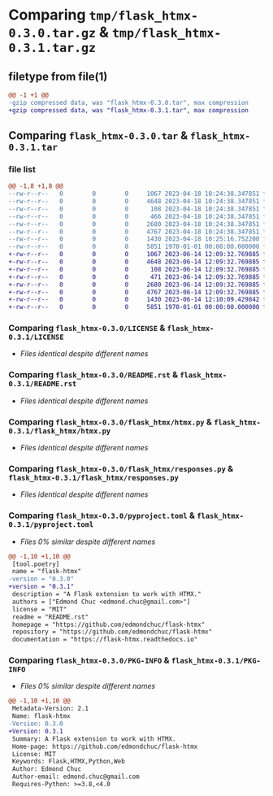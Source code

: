 # Comparing `tmp/flask_htmx-0.3.0.tar.gz` & `tmp/flask_htmx-0.3.1.tar.gz`

## filetype from file(1)

```diff
@@ -1 +1 @@
-gzip compressed data, was "flask_htmx-0.3.0.tar", max compression
+gzip compressed data, was "flask_htmx-0.3.1.tar", max compression
```

## Comparing `flask_htmx-0.3.0.tar` & `flask_htmx-0.3.1.tar`

### file list

```diff
@@ -1,8 +1,8 @@
--rw-r--r--   0        0        0     1067 2023-04-18 10:24:38.347851 flask_htmx-0.3.0/LICENSE
--rw-r--r--   0        0        0     4648 2023-04-18 10:24:38.347851 flask_htmx-0.3.0/README.rst
--rw-r--r--   0        0        0      108 2023-04-18 10:24:38.347851 flask_htmx-0.3.0/flask_htmx/__init__.py
--rw-r--r--   0        0        0      466 2023-04-18 10:24:38.347851 flask_htmx-0.3.0/flask_htmx/constants.py
--rw-r--r--   0        0        0     2680 2023-04-18 10:24:38.347851 flask_htmx-0.3.0/flask_htmx/htmx.py
--rw-r--r--   0        0        0     4767 2023-04-18 10:24:38.347851 flask_htmx-0.3.0/flask_htmx/responses.py
--rw-r--r--   0        0        0     1430 2023-04-18 10:25:16.752200 flask_htmx-0.3.0/pyproject.toml
--rw-r--r--   0        0        0     5851 1970-01-01 00:00:00.000000 flask_htmx-0.3.0/PKG-INFO
+-rw-r--r--   0        0        0     1067 2023-06-14 12:09:32.769885 flask_htmx-0.3.1/LICENSE
+-rw-r--r--   0        0        0     4648 2023-06-14 12:09:32.769885 flask_htmx-0.3.1/README.rst
+-rw-r--r--   0        0        0      108 2023-06-14 12:09:32.769885 flask_htmx-0.3.1/flask_htmx/__init__.py
+-rw-r--r--   0        0        0      471 2023-06-14 12:09:32.769885 flask_htmx-0.3.1/flask_htmx/constants.py
+-rw-r--r--   0        0        0     2680 2023-06-14 12:09:32.769885 flask_htmx-0.3.1/flask_htmx/htmx.py
+-rw-r--r--   0        0        0     4767 2023-06-14 12:09:32.769885 flask_htmx-0.3.1/flask_htmx/responses.py
+-rw-r--r--   0        0        0     1430 2023-06-14 12:10:09.429842 flask_htmx-0.3.1/pyproject.toml
+-rw-r--r--   0        0        0     5851 1970-01-01 00:00:00.000000 flask_htmx-0.3.1/PKG-INFO
```

### Comparing `flask_htmx-0.3.0/LICENSE` & `flask_htmx-0.3.1/LICENSE`

 * *Files identical despite different names*

### Comparing `flask_htmx-0.3.0/README.rst` & `flask_htmx-0.3.1/README.rst`

 * *Files identical despite different names*

### Comparing `flask_htmx-0.3.0/flask_htmx/htmx.py` & `flask_htmx-0.3.1/flask_htmx/htmx.py`

 * *Files identical despite different names*

### Comparing `flask_htmx-0.3.0/flask_htmx/responses.py` & `flask_htmx-0.3.1/flask_htmx/responses.py`

 * *Files identical despite different names*

### Comparing `flask_htmx-0.3.0/pyproject.toml` & `flask_htmx-0.3.1/pyproject.toml`

 * *Files 0% similar despite different names*

```diff
@@ -1,10 +1,10 @@
 [tool.poetry]
 name = "flask-htmx"
-version = "0.3.0"
+version = "0.3.1"
 description = "A Flask extension to work with HTMX."
 authors = ["Edmond Chuc <edmond.chuc@gmail.com>"]
 license = "MIT"
 readme = "README.rst"
 homepage = "https://github.com/edmondchuc/flask-htmx"
 repository = "https://github.com/edmondchuc/flask-htmx"
 documentation = "https://flask-htmx.readthedocs.io"
```

### Comparing `flask_htmx-0.3.0/PKG-INFO` & `flask_htmx-0.3.1/PKG-INFO`

 * *Files 0% similar despite different names*

```diff
@@ -1,10 +1,10 @@
 Metadata-Version: 2.1
 Name: flask-htmx
-Version: 0.3.0
+Version: 0.3.1
 Summary: A Flask extension to work with HTMX.
 Home-page: https://github.com/edmondchuc/flask-htmx
 License: MIT
 Keywords: Flask,HTMX,Python,Web
 Author: Edmond Chuc
 Author-email: edmond.chuc@gmail.com
 Requires-Python: >=3.8,<4.0
```

